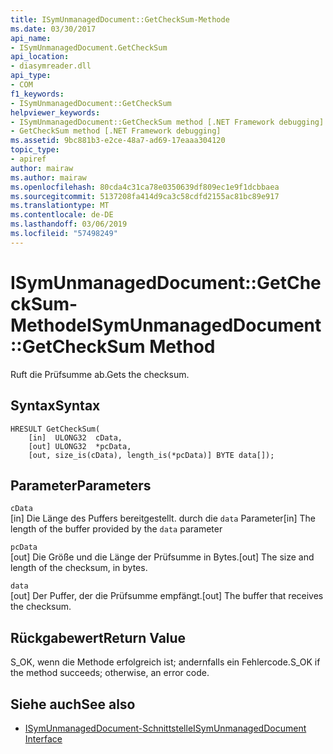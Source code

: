 ```yaml
---
title: ISymUnmanagedDocument::GetCheckSum-Methode
ms.date: 03/30/2017
api_name:
- ISymUnmanagedDocument.GetCheckSum
api_location:
- diasymreader.dll
api_type:
- COM
f1_keywords:
- ISymUnmanagedDocument::GetCheckSum
helpviewer_keywords:
- ISymUnmanagedDocument::GetCheckSum method [.NET Framework debugging]
- GetCheckSum method [.NET Framework debugging]
ms.assetid: 9bc881b3-e2ce-48a7-ad69-17eaaa304120
topic_type:
- apiref
author: mairaw
ms.author: mairaw
ms.openlocfilehash: 80cda4c31ca78e0350639df809ec1e9f1dcbbaea
ms.sourcegitcommit: 5137208fa414d9ca3c58cdfd2155ac81bc89e917
ms.translationtype: MT
ms.contentlocale: de-DE
ms.lasthandoff: 03/06/2019
ms.locfileid: "57498249"
---
```

# <a name="isymunmanageddocumentgetchecksum-method"></a><span data-ttu-id="79de8-102">ISymUnmanagedDocument::GetCheckSum-Methode</span><span class="sxs-lookup"><span data-stu-id="79de8-102">ISymUnmanagedDocument::GetCheckSum Method</span></span>
<span data-ttu-id="79de8-103">Ruft die Prüfsumme ab.</span><span class="sxs-lookup"><span data-stu-id="79de8-103">Gets the checksum.</span></span>  
  
## <a name="syntax"></a><span data-ttu-id="79de8-104">Syntax</span><span class="sxs-lookup"><span data-stu-id="79de8-104">Syntax</span></span>  
  
```  
HRESULT GetCheckSum(  
    [in]  ULONG32  cData,  
    [out] ULONG32  *pcData,  
    [out, size_is(cData), length_is(*pcData)] BYTE data[]);  
```  
  
## <a name="parameters"></a><span data-ttu-id="79de8-105">Parameter</span><span class="sxs-lookup"><span data-stu-id="79de8-105">Parameters</span></span>  
 `cData`  
 <span data-ttu-id="79de8-106">[in] Die Länge des Puffers bereitgestellt. durch die `data` Parameter</span><span class="sxs-lookup"><span data-stu-id="79de8-106">[in] The length of the buffer provided by the `data` parameter</span></span>  
  
 `pcData`  
 <span data-ttu-id="79de8-107">[out] Die Größe und die Länge der Prüfsumme in Bytes.</span><span class="sxs-lookup"><span data-stu-id="79de8-107">[out] The size and length of the checksum, in bytes.</span></span>  
  
 `data`  
 <span data-ttu-id="79de8-108">[out] Der Puffer, der die Prüfsumme empfängt.</span><span class="sxs-lookup"><span data-stu-id="79de8-108">[out] The buffer that receives the checksum.</span></span>  
  
## <a name="return-value"></a><span data-ttu-id="79de8-109">Rückgabewert</span><span class="sxs-lookup"><span data-stu-id="79de8-109">Return Value</span></span>  
 <span data-ttu-id="79de8-110">S_OK, wenn die Methode erfolgreich ist; andernfalls ein Fehlercode.</span><span class="sxs-lookup"><span data-stu-id="79de8-110">S_OK if the method succeeds; otherwise, an error code.</span></span>  
  
## <a name="see-also"></a><span data-ttu-id="79de8-111">Siehe auch</span><span class="sxs-lookup"><span data-stu-id="79de8-111">See also</span></span>
- [<span data-ttu-id="79de8-112">ISymUnmanagedDocument-Schnittstelle</span><span class="sxs-lookup"><span data-stu-id="79de8-112">ISymUnmanagedDocument Interface</span></span>](../../../../docs/framework/unmanaged-api/diagnostics/isymunmanageddocument-interface.md)

